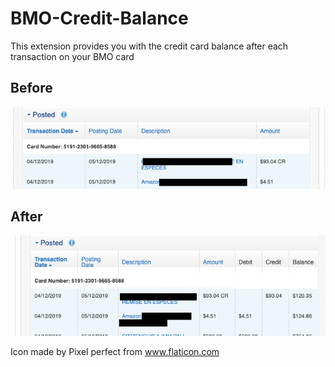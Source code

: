 # BMO-Credit-Balance
This extension provides you with the credit card balance after each transaction on your BMO card

## Before
![Before](Before.png)

## After
![After](After.png)


Icon made by Pixel perfect from www.flaticon.com
